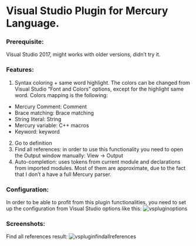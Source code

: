 # Visual Studio Plugin for Mercury Language. 

### Prerequisite:
Visual Studio 2017, might works with older versions, didn’t try it.

### Features:
1)	Syntax coloring + same word highlight.  The colors can be changed from Visual Studio “Font and Colors” options, except for the highlight same word.
  Colors mapping is the following:
*	Mercury Comment: Comment
*	Brace matching: Brace matching
*	String literal: String
*	Mercury variable: C++ macros
*	Keyword: keyword

2)	Go to definition
3)	Find all references: in order to use this functionality you need to open the Output window manually: View -> Output
4)	Auto-completion: uses tokens from current module and declarations from imported modules.
Most of them are approximate, due to the fact that I don’t a have a full Mercury parser.
### Configuration:
In order to be able to profit from this plugin functionalities, 
you need to set up the configuration from Visual Studio options like this:
![vspluginoptions](https://user-images.githubusercontent.com/19971537/29004723-b4929d04-7acc-11e7-9608-1f950db257c9.JPG)

### Screenshots:
Find all references result:
![vspluginfindallreferences](https://user-images.githubusercontent.com/19971537/29004732-d9316c12-7acc-11e7-800b-e7d77bda12e6.JPG)
